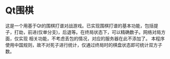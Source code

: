 # Qt围棋
这是一个用基于Qt的围棋打谱对战游戏。已实现围棋打谱的基本功能，包括提子，打劫，前进(仅单分支)，后退等。在终局状态下，可以精确数子。网络对局方面，仅实现
相关功能，不考虑丢包的情况，对应的服务器在此不添加了。
本程序使用中国规则，故不对死子进行统计，仅通过终局时的棋盘状态即可统计双方子数。
